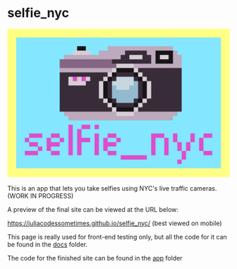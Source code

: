# selfie_nyc

![banner](https://github.com/juliacodessometimes/selfie_nyc/blob/main/docs/assets/banner.png)

This is an app that lets you take selfies using NYC's live traffic cameras. (WORK IN PROGRESS)

A preview of the final site can be viewed at the URL below:

https://juliacodessometimes.github.io/selfie_nyc/ (best viewed on mobile)

This page is really used for front-end testing only, but all the code for it can be found in the [docs](https://github.com/juliacodessometimes/selfie_nyc/tree/main/docs) folder.


The code for the finished site can be found in the [app](https://github.com/juliacodessometimes/selfie_nyc/tree/main/app) folder

